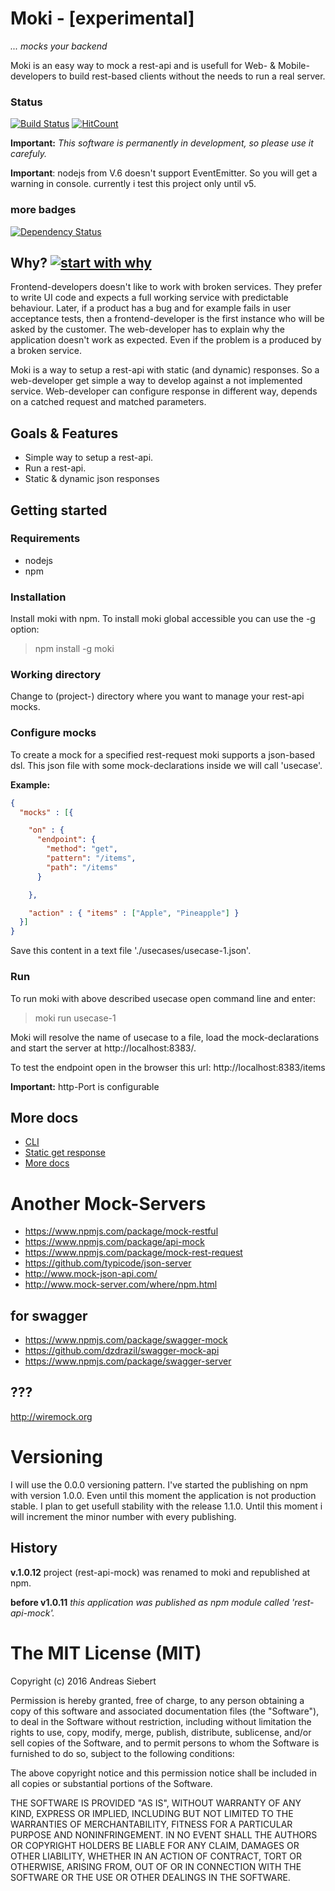 # Moki - [experimental]
*... mocks your backend*

Moki is an easy way to mock a rest-api and is usefull for Web- & Mobile-developers
to build rest-based clients without the needs to run a real server.

### Status
[![Build Status](https://travis-ci.org/drdrej/rest-api-mock.png?branch=master)](https://travis-ci.org/drdrej/app-buildr)
[![HitCount](https://hitt.herokuapp.com/{username||org}/{project-name}.svg)](https://github.com/{username||org}/{project-name})

**Important:** *This software is permanently in development, so please use it carefuly.*

**Important**: nodejs from V.6 doesn't support EventEmitter. So you will get a warning in console. currently i test this project only until v5.


### more badges
[![Dependency Status](https://david-dm.org/drdrej/moki.svg)](https://david-dm.org/drdrej/moki)



## Why? [![start with why](https://img.shields.io/badge/start%20with-why%3F-brightgreen.svg?style=flat)](http://www.ted.com/talks/simon_sinek_how_great_leaders_inspire_action)

Frontend-developers doesn't like to work with broken services.
They prefer to write UI code and expects a full working service with predictable behaviour.
Later, if a product has a bug and for example fails in user acceptance tests, then a frontend-developer
 is the first instance who will be asked by the customer. The web-developer has to explain why the application doesn't
 work as expected. Even if the problem is a produced by a broken service.

Moki is a way to setup a rest-api with static (and dynamic) responses. So a web-developer get simple
a way to develop against a not implemented service. Web-developer can configure response in different way,
depends on a catched request and matched parameters.

## Goals & Features

* Simple way to setup a rest-api.
* Run a rest-api.
* Static & dynamic json responses


## Getting started

### Requirements

* nodejs
* npm

### Installation

Install moki with npm. To install moki global accessible you can use the -g option:

   > npm install -g moki



### Working directory
   Change to (project-) directory where you want to manage your rest-api mocks.

### Configure mocks

To create a mock for a specified rest-request moki supports a json-based dsl.
This json file with some mock-declarations inside we will call 'usecase'.

**Example:**
````json
{
  "mocks" : [{

    "on" : {
      "endpoint": {
        "method": "get",
        "pattern": "/items",
        "path": "/items"
      }

    },

    "action" : { "items" : ["Apple", "Pineapple"] }
  }]
}
````

Save this content in a text file './usecases/usecase-1.json'.


### Run

To run moki with above described usecase open command line and enter:

   >moki run usecase-1

Moki will resolve the name of usecase to a file, load the mock-declarations and start the server at
http://localhost:8383/.

To test the endpoint open in the browser this url:
   http://localhost:8383/items

**Important:** http-Port is configurable

## More docs
* [CLI](https://github.com/drdrej/rest-api-mock/blob/master/docs/CLI.md)
* [Static get response](https://github.com/drdrej/rest-api-mock/blob/master/docs/MOCK_Static_get_Response.md)
* [More docs](https://github.com/drdrej/rest-api-mock/blob/master/docs/MOCK_setup_programmatically.md)

# Another Mock-Servers

* https://www.npmjs.com/package/mock-restful
* https://www.npmjs.com/package/api-mock
* https://www.npmjs.com/package/mock-rest-request
* https://github.com/typicode/json-server
* http://www.mock-json-api.com/
* http://www.mock-server.com/where/npm.html


## for swagger
* https://www.npmjs.com/package/swagger-mock
* https://github.com/dzdrazil/swagger-mock-api
* https://www.npmjs.com/package/swagger-server


##  ???
http://wiremock.org

# Versioning

I will use the 0.0.0 versioning pattern. I've started the publishing on npm with version 1.0.0. Even until this moment the application is not production stable. I plan to get usefull stability with the release 1.1.0. Until this moment i will increment the minor number with every publishing.

## History

**v.1.0.12** project (rest-api-mock) was renamed to moki and republished at npm.

**before v1.0.11** *this application was published as npm module called 'rest-api-mock'.*


# The MIT License (MIT)

Copyright (c) 2016 Andreas Siebert

Permission is hereby granted, free of charge, to any person obtaining a copy
of this software and associated documentation files (the "Software"), to deal
in the Software without restriction, including without limitation the rights
to use, copy, modify, merge, publish, distribute, sublicense, and/or sell
copies of the Software, and to permit persons to whom the Software is
furnished to do so, subject to the following conditions:

The above copyright notice and this permission notice shall be included in all
copies or substantial portions of the Software.

THE SOFTWARE IS PROVIDED "AS IS", WITHOUT WARRANTY OF ANY KIND, EXPRESS OR
IMPLIED, INCLUDING BUT NOT LIMITED TO THE WARRANTIES OF MERCHANTABILITY,
FITNESS FOR A PARTICULAR PURPOSE AND NONINFRINGEMENT. IN NO EVENT SHALL THE
AUTHORS OR COPYRIGHT HOLDERS BE LIABLE FOR ANY CLAIM, DAMAGES OR OTHER
LIABILITY, WHETHER IN AN ACTION OF CONTRACT, TORT OR OTHERWISE, ARISING FROM,
OUT OF OR IN CONNECTION WITH THE SOFTWARE OR THE USE OR OTHER DEALINGS IN THE
SOFTWARE.
